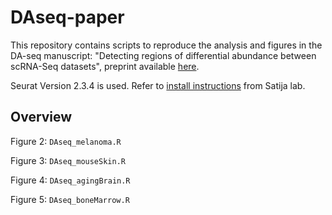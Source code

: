 # DAseq-paper

This repository contains scripts to reproduce the analysis and figures in the DA-seq manuscript: "Detecting regions of differential abundance between scRNA-Seq datasets", preprint available [here](https://www.biorxiv.org/content/10.1101/711929v2).

Seurat Version 2.3.4 is used. Refer to [install instructions](https://satijalab.org/seurat/install.html#previous) from Satija lab.

## Overview
Figure 2: `DAseq_melanoma.R`

Figure 3: `DAseq_mouseSkin.R`

Figure 4: `DAseq_agingBrain.R`

Figure 5: `DAseq_boneMarrow.R`
